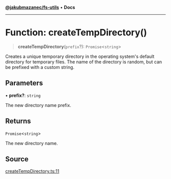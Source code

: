 [**@jakubmazanec/fs-utils**](../README.md) • **Docs**

---

# Function: createTempDirectory()

> **createTempDirectory**(`prefix`?): `Promise`\<`string`\>

Creates a unique temporary directory in the operating system's default directory for temporary
files. The name of the directory is random, but can be prefixed with a custom string.

## Parameters

• **prefix?**: `string`

The new directory name prefix.

## Returns

`Promise`\<`string`\>

The new directory name.

## Source

[createTempDirectory.ts:11](https://github.com/jakubmazanec/js-tools/blob/9580d5f68de35b95719fd49b679b2d5576d49582/packages/fs-utils/source/createTempDirectory.ts#L11)
